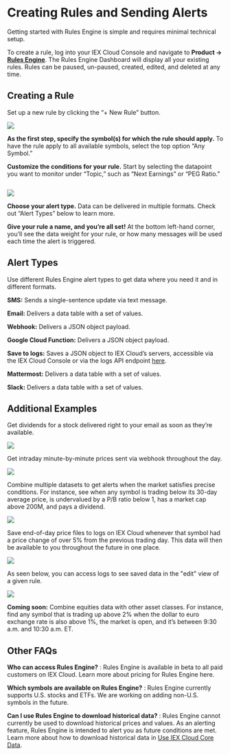 # Creating Rules and Sending Alerts

Getting started with Rules Engine is simple and requires minimal technical setup. 

To create a rule, log into your IEX Cloud Console and navigate to **Product &rarr; [Rules Engine](https://iexcloud.io/console/rules)**. The Rules Engine Dashboard will display all your existing rules. Rules can be paused, un-paused, created, edited, and deleted at any time. 

## Creating a Rule

Set up a new rule by clicking the “+ New Rule” button. 

![](./creating-rules-and-sending-alerts/rules-engine-page.png)

**As the first step, specify the symbol(s) for which the rule should apply.** To have the rule apply to all available symbols, select the top option “Any Symbol.” 

**Customize the conditions for your rule.** Start by selecting the datapoint you want to monitor under “Topic,” such as “Next Earnings” or “PEG Ratio.” 

```{note} You can link together multiple conditions with “and” or “or” logic using the toggle in the header. You can also set conditions to compare two different data points by clicking “Use a data point,” such as the example below.  
```

![](./creating-rules-and-sending-alerts/rules-engine-2.png)

**Choose your alert type.** Data can be delivered in multiple formats. Check out “Alert Types” below to learn more. 

**Give your rule a name, and you’re all set!** At the bottom left-hand corner, you’ll see the data weight for your rule, or how many messages will be used each time the alert is triggered.  

## Alert Types  

Use different Rules Engine alert types to get data where you need it and in different formats.  

**SMS:** Sends a single-sentence update via text message.  

**Email:** Delivers a data table with a set of values. 

**Webhook:** Delivers a JSON object payload. 

**Google Cloud Function:** Delivers a JSON object payload. 

**Save to logs:** Saves a JSON object to IEX Cloud’s servers, accessible via the IEX Cloud Console or via the logs API endpoint [here](https://iexcloud.io/docs/api/#get-log-output). 

**Mattermost:** Delivers a data table with a set of values. 

**Slack:** Delivers a data table with a set of values. 

## Additional Examples 

Get dividends for a stock delivered right to your email as soon as they’re available.  

![](./creating-rules-and-sending-alerts/rules-engine-3.png)

Get intraday minute-by-minute prices sent via webhook throughout the day. 

![](./creating-rules-and-sending-alerts/rules-engine-4.png)

Combine multiple datasets to get alerts when the market satisfies precise conditions. For instance, see when any symbol is trading below its 30-day average price, is undervalued by a P/B ratio below 1, has a market cap above 200M, and pays a dividend. 

![](./creating-rules-and-sending-alerts/rules-engine-5.png)

Save end-of-day price files to logs on IEX Cloud whenever that symbol had a price change of over 5% from the previous trading day. This data will then be available to you throughout the future in one place.

![](./creating-rules-and-sending-alerts/rules-engine-6.png)

As seen below, you can access logs to see saved data in the "edit" view of a given rule.

![](./creating-rules-and-sending-alerts/rules-engine-7.png)

**Coming soon:** Combine equities data with other asset classes. For instance, find any symbol that is trading up above 2% when the dollar to euro exchange rate is also above 1%, the market is open, and it’s between 9:30 a.m. and 10:30 a.m. ET.   

## Other FAQs 

**Who can access Rules Engine?**
: Rules Engine is available in beta to all paid customers on IEX Cloud. Learn more about pricing for Rules Engine here. 

**Which symbols are available on Rules Engine?**
: Rules Engine currently supports U.S. stocks and ETFs. We are working on adding non-U.S. symbols in the future.  

**Can I use Rules Engine to download historical data?**
: Rules Engine cannot currently be used to download historical prices and values. As an alerting feature, Rules Engine is intended to alert you as future conditions are met. Learn more about how to download historical data in [Use IEX Cloud Core Data](../../using-core-data.md). 